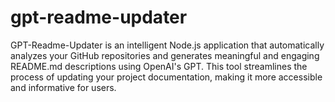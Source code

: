 # gpt-readme-updater
GPT-Readme-Updater is an intelligent Node.js application that automatically analyzes your GitHub repositories and generates meaningful and engaging README.md descriptions using OpenAI's GPT. This tool streamlines the process of updating your project documentation, making it more accessible and informative for users.
